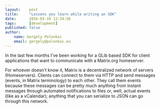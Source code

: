 ```yaml
---
layout:    post
title:     "Lessens you learn while writing an SDK"
date:      2016-03-19 12:34:56
tags:      [development]
published: false
author:
    name: Gergely Polonkai
    email: gergely@polonkai.eu
---
```


In the last few months I've been working for a GLib based SDK for
client applications that want to communicate with a Matrix.org
homeserver.

For whoever doesn't know it, Matrix is a decentralized network of
servers (Homeservers). Clients can connect to them via HTTP and send
messages (events, in Matrix terminology) to each other. They call them
events because these messages can be pretty much anything from instant
messages through automated notifications to files or, well, actual
events (like as a vCalendar); anything that you can serialize to JSON
can go through this network.